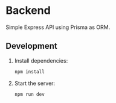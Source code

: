 # Backend

Simple Express API using Prisma as ORM.

## Development

1. Install dependencies:
   ```bash
   npm install
   ```
2. Start the server:
   ```bash
   npm run dev
   ```
